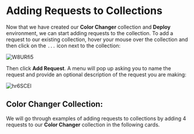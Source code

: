 # Adding Requests to Collections

Now that we have created our **Color Changer** collection and **Deploy** environment, we can start adding requests to the collection. To add a request to our existing collection, hover your mouse over the collection and then click on the `...` icon next to the collection:

![W8URfi5](https://i.imgur.com/W8URfi5.png)

Then click **Add Request**. A menu will pop up asking you to name the request and provide an optional description of the request you are making:

![hr6SCEl](https://i.imgur.com/hr6SCEl.png)

## Color Changer Collection:

We will go through examples of adding requests to collections by adding 4 requests to our **Color Changer** collection in the following cards.

